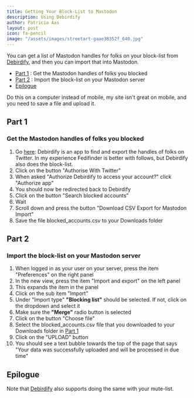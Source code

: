 ```yaml
---
title: Getting Your Block-List to Mastodon
description: Using Debirdify
author: Patricia Aas
layout: post
icon: fa-pencil
image: "/assets/images/streetart-gaae38352f_640.jpg"
---
```


You can get a list of Mastodon handles for folks on your block-list from [Debirdify][1], and then you can import that
into Mastodon.

* [Part 1](#part-1) : Get the Mastodon handles of folks you blocked
* [Part 2](#part-2) : Import the block-list on your Mastodon server
* [Epilogue](#epilogue)

Do this on a computer instead of mobile, my site isn't great on mobile, and you need to save a file and upload it.

## Part 1

### Get the Mastodon handles of folks you blocked

1. Go [here][1]: Debirdify is an app to find and export the handles of folks on Twitter. In my experience Fedifinder is
   better with follows, but Debirdify also does the block-list.
2. Click on the button "Authorise With Twitter"
3. When asked "Authorize Debirdify to access your account?" click "Authorize app"
4. You should now be redirected back to Debirdify
5. Click on the button "Search blocked accounts"
6. Wait
7. Scroll down and press the button "Download CSV Export for Mastodon Import"
8. Save the file blocked_accounts.csv to your Downloads folder

## Part 2

### Import the block-list on your Mastodon server

1. When logged in as your user on your server, press the item "Preferences" on the right panel
2. In the new view, press the item "Import and export" on the left panel
3. This expands the item in the panel
4. Click on the sub item "Import"
5. Under "Import type" **"Blocking list"** should be selected. If not, click on the dropdown and select it
6. Make sure the **"Merge"** radio button is selected
7. Click on the button "Choose file"
8. Select the blocked_accounts.csv file that you downloaded to your Downloads folder in [Part 1](#part-1)
9. Click on the "UPLOAD" button
10. You should see a text bubble towards the top of the page that says "Your data was successfully uploaded and will be
    processed in due time"

## Epilogue

Note that [Debirdify][1] also supports doing the same with your mute-list.

[1]: https://debirdify.pruvisto.org
